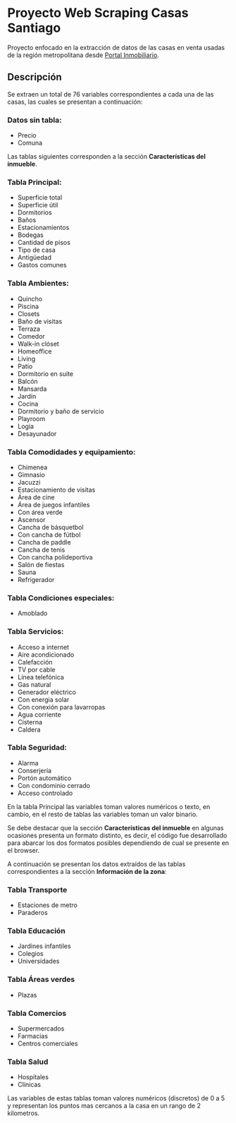 # Proyecto Web Scraping Casas Santiago

Proyecto enfocado en la extracción de datos de las casas en venta usadas de la región metropolitana desde [Portal Inmobiliario](https://www.portalinmobiliario.com/venta/casa/propiedades-usadas/metropolitana).

## Descripción

Se extraen un total de 76 variables correspondientes a cada una de las casas, las cuales se presentan a continuación:

### Datos sin tabla:

- Precio
- Comuna

Las tablas siguientes corresponden a la sección **Características del inmueble**.

### Tabla Principal:

- Superficie total
- Superficie útil
- Dormitorios
- Baños
- Estacionamientos
- Bodegas
- Cantidad de pisos
- Tipo de casa
- Antigüedad
- Gastos comunes

### Tabla Ambientes:

- Quincho
- Piscina
- Closets
- Baño de visitas
- Terraza
- Comedor
- Walk-in clóset
- Homeoffice
- Living
- Patio
- Dormitorio en suite
- Balcón
- Mansarda
- Jardín
- Cocina
- Dormitorio y baño de servicio
- Playroom
- Logia
- Desayunador

### Tabla Comodidades y equipamiento:

- Chimenea
- Gimnasio
- Jacuzzi
- Estacionamiento de visitas
- Área de cine
- Área de juegos infantiles
- Con área verde
- Ascensor
- Cancha de básquetbol
- Con cancha de fútbol
- Cancha de paddle
- Cancha de tenis
- Con cancha polideportiva
- Salón de fiestas
- Sauna
- Refrigerador

### Tabla Condiciones especiales:

- Amoblado

### Tabla Servicios:

- Acceso a internet
- Aire acondicionado
- Calefacción
- TV por cable
- Línea telefónica
- Gas natural
- Generador eléctrico
- Con energia solar
- Con conexión para lavarropas
- Agua corriente
- Cisterna
- Caldera

### Tabla Seguridad:

- Alarma
- Conserjería
- Portón automático
- Con condominio cerrado
- Acceso controlado

En la tabla Principal las variables toman valores numéricos o texto, en cambio, en el resto de tablas las variables toman un valor binario.

Se debe destacar que la sección **Características del inmueble** en algunas ocasiones presenta un formato distinto, es decir, el código fue desarrollado para abarcar los dos formatos posibles dependiendo de cual se presente en el browser.

A continuación se presentan los datos extraídos de las tablas correspondientes a la sección **Información de la zona**:

### Tabla Transporte

- Estaciones de metro 
- Paraderos

### Tabla Educación

- Jardines infantiles 
- Colegios 
- Universidades

### Tabla Áreas verdes

- Plazas

### Tabla Comercios

- Supermercados 
- Farmacias 
- Centros comerciales

### Tabla Salud

- Hospitales 
- Clínicas

Las variables de estas tablas toman valores numéricos (discretos) de 0 a 5 y representan los puntos mas cercanos a la casa en un rango de 2 kilometros.
